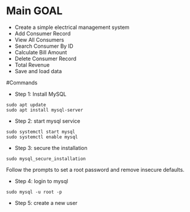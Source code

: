 # Main GOAL
- Create a simple electrical management system
- Add Consumer Record
- View All Consumers
- Search Consumer By ID
- Calculate Bill Amount
- Delete Consumer Record
- Total Revenue
- Save and load data


#Commands
- Step 1: Install MySQL
```
sudo apt update
sudo apt install mysql-server
```
- Step 2: start mysql service
```
sudo systemctl start mysql
sudo systemctl enable mysql
```
- Step 3: secure the installation
```
sudo mysql_secure_installation
```
Follow the prompts to set a root password and remove insecure defaults.

- Step 4: login to mysql
```
sudo mysql -u root -p
```
- Step 5: create a new user
```

